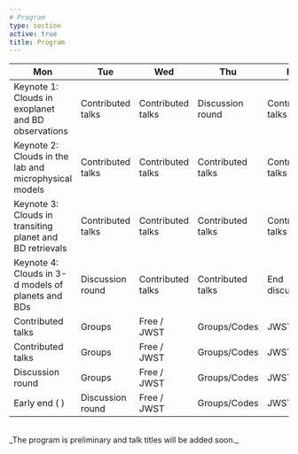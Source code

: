```yaml
---
# Program
type: section
active: true
title: Program
---
```


| Mon | Tue               | Wed               | Thu | Fri |
|---------------------------------|-------------------|-------------------|-----|--|
| Keynote 1: Clouds in exoplanet and BD observations  | Contributed talks | Contributed talks | Discussion round | Contributed talks       |
| Keynote 2: Clouds in the lab and microphysical models | Contributed talks | Contributed talks       | Contributed talks      | Contributed talks |
| Keynote 3: Clouds in transiting planet and BD retrievals | Contributed talks | Contributed talks       | Contributed talks      | Contributed talks |
| Keynote 4: Clouds in 3-d models of planets and BDs | Discussion round  | Contributed talks       | Contributed talks      | End discussion          |
| Contributed talks               | Groups            | Free / JWST                  | Groups/Codes           | JWST                    |
| Contributed talks               | Groups            | Free / JWST                  | Groups/Codes           | JWST                    |
| Discussion round                | Groups            | Free / JWST                  | Groups/Codes           | JWST                    |
| Early end (<i class="fa-solid fa-beer-mug-empty"></i> )              | Discussion round  | Free / JWST                  | Groups/Codes           | JWST                    |


<br>
<i class="fa-regular fa-calendar" style="font-size:26px";></i> _The program is preliminary and talk titles will be added soon._
